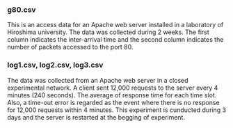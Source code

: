 ### g80.csv

This is an access data for an Apache web server installed in a laboratory of Hiroshima university.
The data was collected during 2 weeks. The first column indicates the inter-arrival time and
the second column indicates the number of packets accessed to the port 80.

### log1.csv, log2.csv, log3.csv

The data was collected from an Apache web server in a closed experimental network. A client sent 12,000
requests to the server every 4 minutes (240 seconds). The average of response time for each time slot.
Also, a time-out error is regarded as the event where there is no response for 12,000 requests within 4 minutes.
This experiment is cunducted during 3 days and the server is restarted at the begging of experiment.
